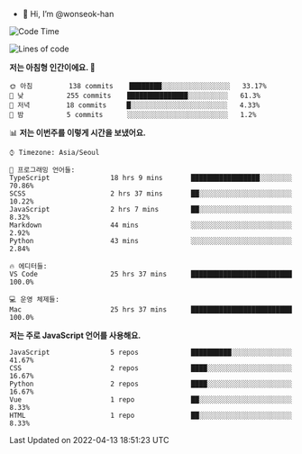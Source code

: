 - 👋 Hi, I’m @wonseok-han

<!---
wonseok-han/wonseok-han is a ✨ special ✨ repository because its `README.md` (this file) appears on your GitHub profile.
You can click the Preview link to take a look at your changes.
--->

<!--START_SECTION:waka-->
![Code Time](http://img.shields.io/badge/Code%20Time-350%20hrs%2027%20mins-blue)

![Lines of code](https://img.shields.io/badge/%EC%A0%80%EB%8A%94%20%EC%97%AC%ED%83%9C%EA%B9%8C%EC%A7%80%20-221%20Thousand%20%EC%A4%84%EC%9D%98%20%EC%BD%94%EB%93%9C%EB%A5%BC%20%EC%9E%91%EC%84%B1%ED%96%88%EC%96%B4%EC%9A%94.-blue)

**저는 아침형 인간이에요. 🐤** 

```text
🌞 아침         138 commits    ████████░░░░░░░░░░░░░░░░░   33.17% 
🌆 낮　         255 commits    ███████████████░░░░░░░░░░   61.3% 
🌃 저녁         18 commits     █░░░░░░░░░░░░░░░░░░░░░░░░   4.33% 
🌙 밤　         5 commits      ░░░░░░░░░░░░░░░░░░░░░░░░░   1.2%

```


📊 **저는 이번주를 이렇게 시간을 보냈어요.** 

```text
⌚︎ Timezone: Asia/Seoul

💬 프로그래밍 언어들: 
TypeScript               18 hrs 9 mins       █████████████████░░░░░░░░   70.86% 
SCSS                     2 hrs 37 mins       ██░░░░░░░░░░░░░░░░░░░░░░░   10.22% 
JavaScript               2 hrs 7 mins        ██░░░░░░░░░░░░░░░░░░░░░░░   8.32% 
Markdown                 44 mins             ░░░░░░░░░░░░░░░░░░░░░░░░░   2.92% 
Python                   43 mins             ░░░░░░░░░░░░░░░░░░░░░░░░░   2.84%

🔥 에디터들: 
VS Code                  25 hrs 37 mins      █████████████████████████   100.0%

💻 운영 체제들: 
Mac                      25 hrs 37 mins      █████████████████████████   100.0%

```

**저는 주로 JavaScript 언어를 사용해요.** 

```text
JavaScript               5 repos             ██████████░░░░░░░░░░░░░░░   41.67% 
CSS                      2 repos             ████░░░░░░░░░░░░░░░░░░░░░   16.67% 
Python                   2 repos             ████░░░░░░░░░░░░░░░░░░░░░   16.67% 
Vue                      1 repo              ██░░░░░░░░░░░░░░░░░░░░░░░   8.33% 
HTML                     1 repo              ██░░░░░░░░░░░░░░░░░░░░░░░   8.33%

```



 Last Updated on 2022-04-13 18:51:23 UTC
<!--END_SECTION:waka-->
